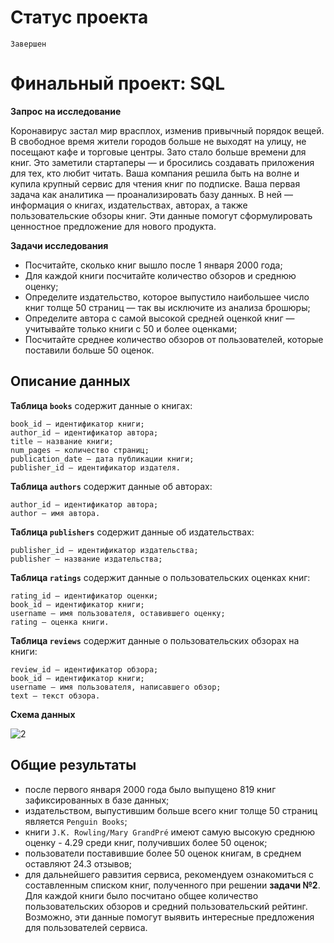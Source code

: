 # Статус проекта
`Завершен`

# Финальный проект: SQL

**Запрос на исследование**

Коронавирус застал мир врасплох, изменив привычный порядок вещей. В свободное время жители городов больше не выходят на улицу, не посещают кафе и торговые центры. Зато стало больше времени для книг. Это заметили стартаперы — и бросились создавать приложения для тех, кто любит читать.
Ваша компания решила быть на волне и купила крупный сервис для чтения книг по подписке. Ваша первая задача как аналитика — проанализировать базу данных. В ней — информация о книгах, издательствах, авторах, а также пользовательские обзоры книг. Эти данные помогут сформулировать ценностное предложение для нового продукта.

**Задачи исследования**
- Посчитайте, сколько книг вышло после 1 января 2000 года;
- Для каждой книги посчитайте количество обзоров и среднюю оценку;
- Определите издательство, которое выпустило наибольшее число книг толще 50 страниц — так вы исключите из анализа брошюры;
- Определите автора с самой высокой средней оценкой книг — учитывайте только книги с 50 и более оценками;
- Посчитайте среднее количество обзоров от пользователей, которые поставили больше 50 оценок.

## Описание данных

**Таблица `books`** содержит данные о книгах:

    book_id — идентификатор книги;
    author_id — идентификатор автора;
    title — название книги;
    num_pages — количество страниц;
    publication_date — дата публикации книги;
    publisher_id — идентификатор издателя.

**Таблица `authors`** содержит данные об авторах:

    author_id — идентификатор автора;
    author — имя автора.

**Таблица `publishers`** содержит данные об издательствах:

    publisher_id — идентификатор издательства;
    publisher — название издательства;

**Таблица `ratings`** содержит данные о пользовательских оценках книг:

    rating_id — идентификатор оценки;
    book_id — идентификатор книги;
    username — имя пользователя, оставившего оценку;
    rating — оценка книги.

**Таблица `reviews`** содержит данные о пользовательских обзорах на книги:

    review_id — идентификатор обзора;
    book_id — идентификатор книги;
    username — имя пользователя, написавшего обзор;
    text — текст обзора.
    
**Схема данных**

![2](https://github.com/a-dergilev/yandex_da/assets/124772360/93e4eb2c-cbe8-429e-920b-13b9f89fba54)


## Общие результаты

- после первого января 2000 года было выпущено 819 книг зафиксированных в базе данных;
- издательством, выпустившим больше всего книг толще 50 страниц является `Penguin Books`;
- книги `J.K. Rowling/Mary GrandPré` имеют самую высокую среднюю оценку - 4.29 среди книг, получивших более 50 оценок;
- пользователи поставившие более 50 оценок книгам, в среднем оставляют 24.3 отзывов;
- для дальнейшего равзития сервиса, рекомендуем ознакомиться с составленным списком книг, полученного при решении **задачи №2**. Для каждой книги было посчитано общее количество пользовательских обзоров и средний пользовательский рейтинг. Возможно, эти данные помогут выявить интересные предложения для пользователей сервиса.
